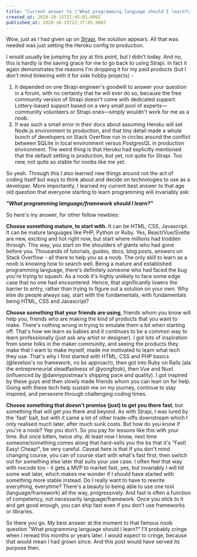 ```yaml
---
title: "Current answer to \"What programming language should I learn?\""
created_at: 2020-10-15T21:45:01.000Z
published_at: 2020-10-15T22:37:05.000Z
---
```

Wow, just as I had given up on [Strapi](https://writelier.com/bye-strapi-hello-rails-(again)-69bc1104-e225-4dd0-9dc5-68f7c1b847ac), the solution appears. All that was needed was just setting the Heroku config to production. 

I would usually be jumping for joy at this point, but I didn't today. And no, this is hardly is the saving grace for me to go back to using Strapi. In fact it again demonstrates the reasons I'm dropping it for my paid products (but I don't mind tinkering with it for side hobby projects) - 

1.  It depended on one Strapi engineer's goodwill to answer your question in a forum, with no certainty that he will ever do so, because the free community version of Strapi doesn't come with dedicated support. Lottery-based support based on a very small pool of experts—community volunteers or Strapi ones—simply wouldn't work for me as a noob.
2.  It was such a small error in their docs about assuming Heroku will set Node.js environment to production, and that tiny detail made a whole bunch of developers on Stack Overflow run in circles around the conflict between SQLite in local environment versus PostgresQL in production environment. The weird thing is that Heroku had explicitly mentioned that the default setting is production, but yet, not quite for Strapi. Too new, not quite as stable for noobs like me yet.

So yeah. Through this I also learned new things around not the act of coding itself but ways to think about and decide on technologies to use as a developer. More importantly, I learned my current best answer to that age old question that everyone starting to learn programming will invariably ask:

**_"What programming language/framework should I learn?"_**

So here's my answer, for other fellow newbies:

**Choose something mature, to start with.** It can be HTML, CSS, Javascript. It can be mature languages like PHP, Python or Ruby. Yes, React/Vue/Svelte are new, exciting and hot right now, but start where millions had trodden through. This way, you start on the shoulders of giants who had gone before you. Thousands of tutorials, guides, docs, blog posts, answers on Stack Overflow - all there to help you as a noob. The only skill to learn as a noob is knowing how to search well. Being a mature and established programming language, there's definitely someone who had faced the bug you're trying to squash. As a noob it's highly unlikely to face some edge case that no one had encountered. Hence, that significantly lowers the barrier to entry, rather than trying to figure out a solution on your own. Why else do people always say, start with the fundamentals, with fundamentals being HTML, CSS and Javascript?

**Choose something that your friends are using**, friends whom you know will help you, friends who are making the kind of products that you want to make. There's nothing wrong in trying to emulate them a bit when starting off. That's how we learn as babies and it continues to be a common way to learn professionally (just ask any artist or designer). I got lots of inspiration from some folks in the maker community, and seeing the products they make that I want to make myself, made me motivated to learn what tech they use. That's why I first started with HTML, CSS and PHP basics (@levelsio's no framework, no bs approach), then got into Ruby on Rails (ala the entrepreneurial steadfastness of @yongfook), then Vue and Nuxt (influenced by @dannypostmaa's shipping pace and quality). I got inspired by these guys and then slowly made friends whom you can lean on for help. Going with these tech help sustain me on my journey, continue to stay inspired, and persevere through challenging coding times.

**Choose something that doesn't promise (just) to get you there fast**, but something that will get you there and beyond. As with Strapi, I was lured by the 'fast' bait, but with it came a lot of other trade-offs downstream which I only realised much later, after much sunk costs. But how do you know if you're a noob? Yep you don't. So you pay for lessons like this with your time. But once bitten, twice shy. At least now I know, next time someone/something comes along that hard-sells you the bs that it's "Fast! Easy! Cheap!", be very careful. Caveat here is that if you don't mind changing course, you can of course start with what's fast first, then switch out for something else later that suits your use case. I often feel that way with nocode too - it gets a MVP to market fast, yes, but invariably I will hit some wall later, which makes me wonder if I should have started with something more stable instead. Do I really want to have to rewrite everything, everytime? There's a beauty to being able to use one tool (language/framework) all the way, progressively. And fast is often a function of competency, not necessarily language/framework. Once you stick to it and get good enough, you can ship fast even if you don't use frameworks or libraries.

So there you go. My best answer at the moment to that famous noob question "What programming language should I learn?" I'll probably cringe when I reread this months or years later. I would expect to cringe, because that would mean I had grown since. And this post would have served its purpose then.

